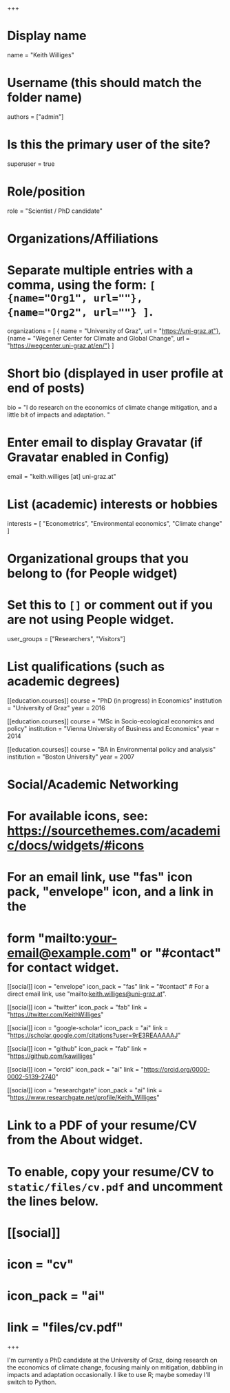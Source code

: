 +++
# Display name
name = "Keith Williges"

# Username (this should match the folder name)
authors = ["admin"]

# Is this the primary user of the site?
superuser = true

# Role/position
role = "Scientist / PhD candidate"

# Organizations/Affiliations
#   Separate multiple entries with a comma, using the form: `[ {name="Org1", url=""}, {name="Org2", url=""} ]`.
organizations = [ { name = "University of Graz", url = "https://uni-graz.at"}, {name = "Wegener Center for Climate and Global Change", url = "https://wegcenter.uni-graz.at/en/"} ]

# Short bio (displayed in user profile at end of posts)
bio = "I do research on the economics of climate change mitigation, and a little bit of impacts and adaptation. "

# Enter email to display Gravatar (if Gravatar enabled in Config)
email = "keith.williges [at] uni-graz.at"

# List (academic) interests or hobbies
interests = [
  "Econometrics",
  "Environmental economics",
  "Climate change"
]

# Organizational groups that you belong to (for People widget)
#   Set this to `[]` or comment out if you are not using People widget.
user_groups = ["Researchers", "Visitors"]

# List qualifications (such as academic degrees)
[[education.courses]]
  course = "PhD (in progress) in Economics"
  institution = "University of Graz"
  year = 2016

[[education.courses]]
  course = "MSc in Socio-ecological economics and policy"
  institution = "Vienna University of Business and Economics"
  year = 2014

[[education.courses]]
  course = "BA in Environmental policy and analysis"
  institution = "Boston University"
  year = 2007

# Social/Academic Networking
# For available icons, see: https://sourcethemes.com/academic/docs/widgets/#icons
#   For an email link, use "fas" icon pack, "envelope" icon, and a link in the
#   form "mailto:your-email@example.com" or "#contact" for contact widget.

[[social]]
  icon = "envelope"
  icon_pack = "fas"
  link = "#contact"  # For a direct email link, use "mailto:keith.williges@uni-graz.at".

[[social]]
  icon = "twitter"
  icon_pack = "fab"
  link = "https://twitter.com/KeithWilliges"

[[social]]
  icon = "google-scholar"
  icon_pack = "ai"
  link = "https://scholar.google.com/citations?user=9rE3REAAAAAJ"

[[social]]
  icon = "github"
  icon_pack = "fab"
  link = "https://github.com/kawilliges"
  
[[social]]
  icon = "orcid"
  icon_pack = "ai"
  link = "https://orcid.org/0000-0002-5139-2740"
  
[[social]]
  icon = "researchgate"
  icon_pack = "ai"
  link = "https://www.researchgate.net/profile/Keith_Williges"

# Link to a PDF of your resume/CV from the About widget.
# To enable, copy your resume/CV to `static/files/cv.pdf` and uncomment the lines below.
# [[social]]
#   icon = "cv"
#   icon_pack = "ai"
#   link = "files/cv.pdf"

+++

I'm currently a PhD candidate at the University of Graz, doing research on the economics of climate change, focusing mainly on mitigation, dabbling in impacts and adaptation occasionally. I like to use R; maybe someday I'll switch to Python.
